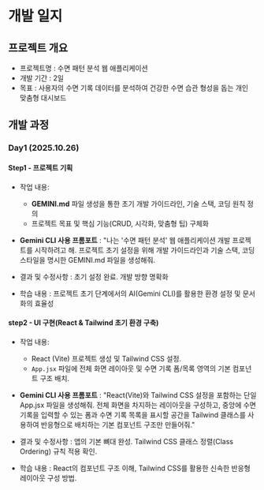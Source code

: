 # 개발 일지

## 프로젝트 개요
- 프로젝트명 : 수면 패턴 분석 웹 애플리케이션
- 개발 기간 : 2일
- 목표 : 사용자의 수면 기록 데이터를 분석하여 건강한 수면 습관 형성을 돕는 개인 맞춤형 대시보드

## 개발 과정

### Day1 (2025.10.26)

#### Step1 - 프로젝트 기획
- 작업 내용:
    - **GEMINI.md** 파일 생성을 통한 초기 개발 가이드라인, 기술 스택, 코딩 원칙 정의
    - 프로젝트 목표 및 핵심 기능(CRUD, 시각화, 맞춤형 팁) 구체화
    
- **Gemini CLI 사용 프롬포트** : "나는 '수면 패턴 분석' 웹 애플리케이션 개발 프로젝트를 시작하려고 해. 프로젝트 초기 설정을 위해 개발 가이드라인과 기술 스택, 코딩 스타일을 명시한 GEMINI.md 파일을 생성해줘.

- 결과 및 수정사항 : 초기 설정 완료. 개발 방향 명확화
- 학습 내용 : 프로젝트 초기 단계에서의 AI(Gemini CLI)를 활용한 환경 설정 및 문서화의 효율성

#### step2 - UI 구현(React & Tailwind 초기 환경 구축)
- 작업 내용:
    - React (Vite) 프로젝트 생성 및 Tailwind CSS 설정.
    - `App.jsx` 파일에 전체 화면 레이아웃 및 수면 기록 폼/목록 영역의 기본 컴포넌트 구조 배치.

- **Gemini CLI 사용 프롬포트** : "React(Vite)와 Tailwind CSS 설정을 포함하는 단일 App.jsx 파일을 생성해줘. 전체 화면을 차지하는 레이아웃을 구성하고, 중앙에 수면 기록을 입력할 수 있는 폼과 수면 기록 목록을 표시할 공간을 Tailwind 클래스를 사용하여 반응형으로 배치하는 기본 컴포넌트 구조만 만들어줘."

- 결과 및 수정사항 : 앱의 기본 뼈대 완성. Tailwind CSS 클래스 정렬(Class Ordering) 규칙 적용 확인.
- 학습 내용 : React의 컴포넌트 구조 이해, Tailwind CSS를 활용한 신속한 반응형 레이아웃 구성 방법.